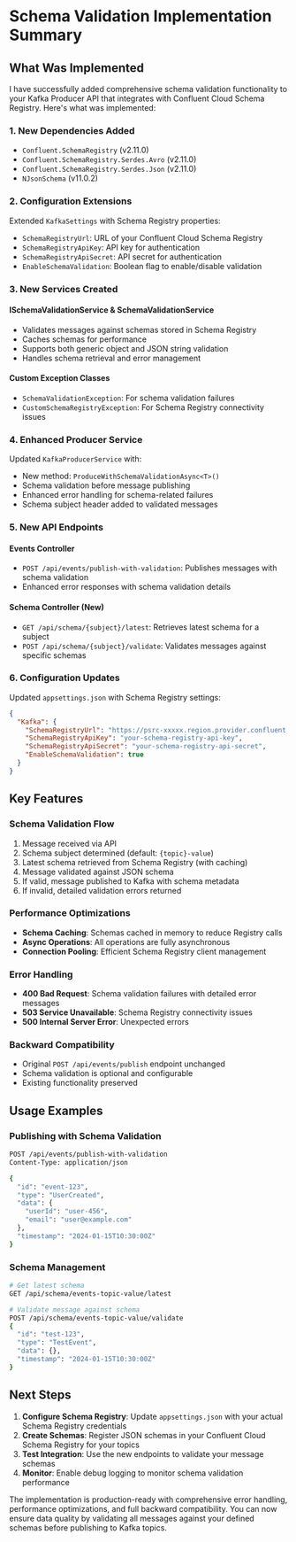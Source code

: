 # Schema Validation Implementation Summary

## What Was Implemented

I have successfully added comprehensive schema validation functionality to your Kafka Producer API that integrates with Confluent Cloud Schema Registry. Here's what was implemented:

### 1. **New Dependencies Added**
- `Confluent.SchemaRegistry` (v2.11.0)
- `Confluent.SchemaRegistry.Serdes.Avro` (v2.11.0) 
- `Confluent.SchemaRegistry.Serdes.Json` (v2.11.0)
- `NJsonSchema` (v11.0.2)

### 2. **Configuration Extensions**
Extended `KafkaSettings` with Schema Registry properties:
- `SchemaRegistryUrl`: URL of your Confluent Cloud Schema Registry
- `SchemaRegistryApiKey`: API key for authentication
- `SchemaRegistryApiSecret`: API secret for authentication
- `EnableSchemaValidation`: Boolean flag to enable/disable validation

### 3. **New Services Created**

#### **ISchemaValidationService & SchemaValidationService**
- Validates messages against schemas stored in Schema Registry
- Caches schemas for performance
- Supports both generic object and JSON string validation
- Handles schema retrieval and error management

#### **Custom Exception Classes**
- `SchemaValidationException`: For schema validation failures
- `CustomSchemaRegistryException`: For Schema Registry connectivity issues

### 4. **Enhanced Producer Service**
Updated `KafkaProducerService` with:
- New method: `ProduceWithSchemaValidationAsync<T>()`
- Schema validation before message publishing
- Enhanced error handling for schema-related failures
- Schema subject header added to validated messages

### 5. **New API Endpoints**

#### **Events Controller**
- `POST /api/events/publish-with-validation`: Publishes messages with schema validation
- Enhanced error responses with schema validation details

#### **Schema Controller** (New)
- `GET /api/schema/{subject}/latest`: Retrieves latest schema for a subject
- `POST /api/schema/{subject}/validate`: Validates messages against specific schemas

### 6. **Configuration Updates**
Updated `appsettings.json` with Schema Registry settings:
```json
{
  "Kafka": {
    "SchemaRegistryUrl": "https://psrc-xxxxx.region.provider.confluent.cloud",
    "SchemaRegistryApiKey": "your-schema-registry-api-key", 
    "SchemaRegistryApiSecret": "your-schema-registry-api-secret",
    "EnableSchemaValidation": true
  }
}
```

## Key Features

### **Schema Validation Flow**
1. Message received via API
2. Schema subject determined (default: `{topic}-value`)
3. Latest schema retrieved from Schema Registry (with caching)
4. Message validated against JSON schema
5. If valid, message published to Kafka with schema metadata
6. If invalid, detailed validation errors returned

### **Performance Optimizations**
- **Schema Caching**: Schemas cached in memory to reduce Registry calls
- **Async Operations**: All operations are fully asynchronous
- **Connection Pooling**: Efficient Schema Registry client management

### **Error Handling**
- **400 Bad Request**: Schema validation failures with detailed error messages
- **503 Service Unavailable**: Schema Registry connectivity issues
- **500 Internal Server Error**: Unexpected errors

### **Backward Compatibility**
- Original `POST /api/events/publish` endpoint unchanged
- Schema validation is optional and configurable
- Existing functionality preserved

## Usage Examples

### **Publishing with Schema Validation**
```bash
POST /api/events/publish-with-validation
Content-Type: application/json

{
  "id": "event-123",
  "type": "UserCreated", 
  "data": {
    "userId": "user-456",
    "email": "user@example.com"
  },
  "timestamp": "2024-01-15T10:30:00Z"
}
```

### **Schema Management**
```bash
# Get latest schema
GET /api/schema/events-topic-value/latest

# Validate message against schema
POST /api/schema/events-topic-value/validate
{
  "id": "test-123",
  "type": "TestEvent",
  "data": {},
  "timestamp": "2024-01-15T10:30:00Z"
}
```

## Next Steps

1. **Configure Schema Registry**: Update `appsettings.json` with your actual Schema Registry credentials
2. **Create Schemas**: Register JSON schemas in your Confluent Cloud Schema Registry for your topics
3. **Test Integration**: Use the new endpoints to validate your message schemas
4. **Monitor**: Enable debug logging to monitor schema validation performance

The implementation is production-ready with comprehensive error handling, performance optimizations, and full backward compatibility. You can now ensure data quality by validating all messages against your defined schemas before publishing to Kafka topics.